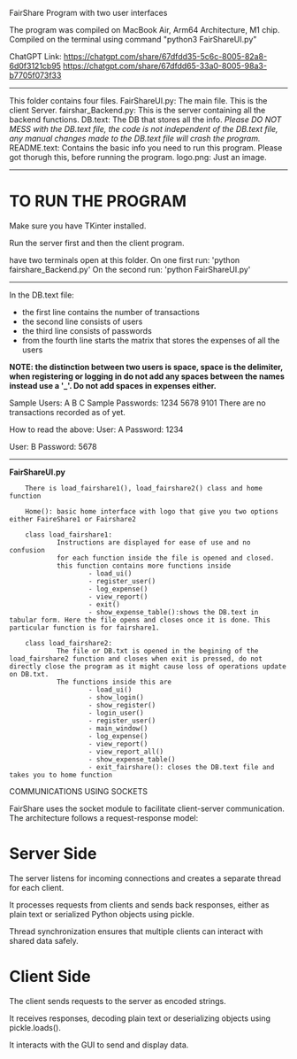 FairShare Program with two user interfaces

The program was compiled on MacBook Air, Arm64 Architecture, M1 chip.
Compiled on the terminal using command "python3 FairShareUI.py"

ChatGPT Link: https://chatgpt.com/share/67dfdd35-5c6c-8005-82a8-6d0f3121cb95 
                https://chatgpt.com/share/67dfdd65-33a0-8005-98a3-b7705f073f33 
                

--------------------------------------------------------------------------------------------------------------

This folder contains four files.
FairShareUI.py: The main file. This is the client Server.
fairshar_Backend.py: This is the server containing all the backend functions.
DB.text: The DB that stores all the info.
        *Please DO NOT MESS with the DB.text file, the code is not independent of the DB.text file, any manual changes made to the DB.text file will crash the program.*
README.text: Contains the basic info you need to run this program. Please got thorugh this, before running the program.
logo.png: Just an image.



--------------------------------------------------------------------------------------------------------------

# TO RUN THE PROGRAM

Make sure you have TKinter installed.

Run the server first and then the client program.

have two terminals open at this folder.
On one first run:  'python fairshare_Backend.py'
On the second run: 'python FairShareUI.py'


--------------------------------------------------------------------------------------------------------------

In the DB.text file:
- the first line contains the number of transactions
- the second line consists of users
- the third line consists of passwords
- from the fourth line starts the matrix that stores the expenses of all the users

**NOTE: the distinction between two users is space, space is the delimiter, when registering or logging in do not add any spaces between the names instead use a '_'. Do not add spaces in expenses either.**

Sample Users: A B C 
Sample Passwords: 1234 5678 9101
There are no transactions recorded as of yet.

How to read the above:
User: A 
Password: 1234

User: B 
Password: 5678

--------------------------------------------------------------------------------------------------------------

**FairShareUI.py**

        There is load_fairshare1(), load_fairshare2() class and home function

        Home(): basic home interface with logo that give you two options either FaireShare1 or Fairshare2

        class load_fairshare1:
                Instructions are displayed for ease of use and no confusion
                for each function inside the file is opened and closed.
                this function contains more functions inside
                        - load_ui()
                        - register_user()
                        - log_expense()
                        - view_report()
                        - exit()
                        - show_expense_table():shows the DB.text in tabular form. Here the file opens and closes once it is done. This particular function is for fairshare1.
        
        class load_fairshare2:
                The file or DB.txt is opened in the begining of the load_fairshare2 function and closes when exit is pressed, do not directly close the program as it might cause loss of operations update on DB.txt.
                The functions inside this are
                        - load_ui()
                        - show_login()
                        - show_register()
                        - login_user()
                        - register_user()
                        - main_window()
                        - log_expense()
                        - view_report()
                        - view_report_all()
                        - show_expense_table()
                        - exit_fairshare(): closes the DB.text file and takes you to home function


COMMUNICATIONS USING SOCKETS

FairShare uses the socket module to facilitate client-server communication. The architecture follows a request-response model:

# Server Side

The server listens for incoming connections and creates a separate thread for each client.

It processes requests from clients and sends back responses, either as plain text or serialized Python objects using pickle.

Thread synchronization ensures that multiple clients can interact with shared data safely.

# Client Side

The client sends requests to the server as encoded strings.

It receives responses, decoding plain text or deserializing objects using pickle.loads().

It interacts with the GUI to send and display data.
